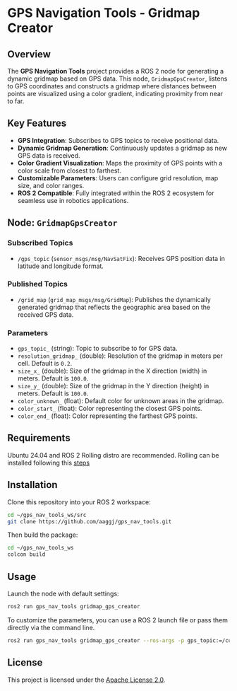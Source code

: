 
# GPS Navigation Tools - Gridmap Creator

## Overview

The **GPS Navigation Tools** project provides a ROS 2 node for generating a dynamic gridmap based on GPS data. This node, `GridmapGpsCreator`, listens to GPS coordinates and constructs a gridmap where distances between points are visualized using a color gradient, indicating proximity from near to far.

## Key Features

- **GPS Integration**: Subscribes to GPS topics to receive positional data.
- **Dynamic Gridmap Generation**: Continuously updates a gridmap as new GPS data is received.
- **Color Gradient Visualization**: Maps the proximity of GPS points with a color scale from closest to farthest.
- **Customizable Parameters**: Users can configure grid resolution, map size, and color ranges.
- **ROS 2 Compatible**: Fully integrated within the ROS 2 ecosystem for seamless use in robotics applications.

## Node: `GridmapGpsCreator`

### Subscribed Topics

- `/gps_topic` (`sensor_msgs/msg/NavSatFix`): Receives GPS position data in latitude and longitude format.

### Published Topics

- `/grid_map` (`grid_map_msgs/msg/GridMap`): Publishes the dynamically generated gridmap that reflects the geographic area based on the received GPS data.

### Parameters

- `gps_topic_` (string): Topic to subscribe to for GPS data.
- `resolution_gridmap_` (double): Resolution of the gridmap in meters per cell. Default is `0.2`.
- `size_x_` (double): Size of the gridmap in the X direction (width) in meters. Default is `100.0`.
- `size_y_` (double): Size of the gridmap in the Y direction (height) in meters. Default is `100.0`.
- `color_unknown_` (float): Default color for unknown areas in the gridmap.
- `color_start_` (float): Color representing the closest GPS points.
- `color_end_` (float): Color representing the farthest GPS points.

## Requirements

Ubuntu 24.04 and ROS 2 Rolling distro are recommended. Rolling can be installed following this [steps](https://docs.ros.org/en/rolling/Installation.html)

## Installation

Clone this repository into your ROS 2 workspace:

```bash
cd ~/gps_nav_tools_ws/src
git clone https://github.com/aaggj/gps_nav_tools.git
```

Then build the package:

```bash
cd ~/gps_nav_tools_ws
colcon build
```

## Usage

Launch the node with default settings:

```bash
ros2 run gps_nav_tools gridmap_gps_creator
```

To customize the parameters, you can use a ROS 2 launch file or pass them directly via the command line.

```bash
ros2 run gps_nav_tools gridmap_gps_creator --ros-args -p gps_topic:=/custom_gps_topic -p resolution_gridmap:=0.1
```

## License

This project is licensed under the [Apache License 2.0](http://www.apache.org/licenses/LICENSE-2.0).
